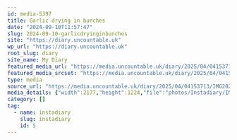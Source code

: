 ```yaml
---
id: media-5397
title: Garlic drying in bunches
date: "2024-09-10T11:57:47"
slug: 2024-09-10-garlicdryinginbunches
site: "https://diary.uncountable.uk"
wp_url: "https://diary.uncountable.uk"
root_slug: diary
site_name: My Diary
featured_media_url: "https://media.uncountable.uk/diary/2025/04/04153713/IMG20240910125747.webp"
featured_media_srcset: "https://media.uncountable.uk/diary/2025/04/04153713/IMG20240910125747-300x169.webp 300w, https://media.uncountable.uk/diary/2025/04/04153713/IMG20240910125747-1024x576.webp 1024w, https://media.uncountable.uk/diary/2025/04/04153713/IMG20240910125747-150x150.webp 150w, https://media.uncountable.uk/diary/2025/04/04153713/IMG20240910125747-640x360.webp 640w, https://media.uncountable.uk/diary/2025/04/04153713/IMG20240910125747.webp 2177w"
type: media
source_url: "https://media.uncountable.uk/diary/2025/04/04153713/IMG20240910125747.webp"
media_details: {"width":2177,"height":1224,"file":"photos/Instadiary/IMG20240910125747.webp","filesize":181444,"sizes":{"medium":{"file":"IMG20240910125747-300x169.webp","width":300,"height":169,"filesize":19376,"mime_type":"image/webp","source_url":"https://media.uncountable.uk/diary/2025/04/04153713/IMG20240910125747-300x169.webp"},"large":{"file":"IMG20240910125747-1024x576.webp","width":1024,"height":576,"filesize":135708,"mime_type":"image/webp","source_url":"https://media.uncountable.uk/diary/2025/04/04153713/IMG20240910125747-1024x576.webp"},"thumbnail":{"file":"IMG20240910125747-150x150.webp","width":150,"height":150,"filesize":9402,"mime_type":"image/webp","source_url":"https://media.uncountable.uk/diary/2025/04/04153713/IMG20240910125747-150x150.webp"},"mobwidth":{"file":"IMG20240910125747-640x360.webp","width":640,"height":360,"filesize":68984,"mime_type":"image/webp","source_url":"https://media.uncountable.uk/diary/2025/04/04153713/IMG20240910125747-640x360.webp"},"full":{"file":"IMG20240910125747.webp","width":2177,"height":1224,"mime_type":"image/webp","source_url":"https://media.uncountable.uk/diary/2025/04/04153713/IMG20240910125747.webp"}},"image_meta":{"aperture":"0","credit":"","camera":"","caption":"","created_timestamp":"0","copyright":"","focal_length":"0","iso":"0","shutter_speed":"0","title":"","orientation":"0","keywords":[]}}
category: []
tag:
  - name: instadiary
    slug: instadiary
    id: 5
---
```


